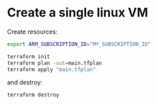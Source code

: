 # Create a single linux VM

Create resources:

```bash
export ARM_SUBSCRIPTION_ID="MY_SUBSCRIPTION_ID"

terraform init
terraform plan -out=main.tfplan
terraform apply "main.tfplan"
```

and destroy:

```bash
terraform destroy
```
